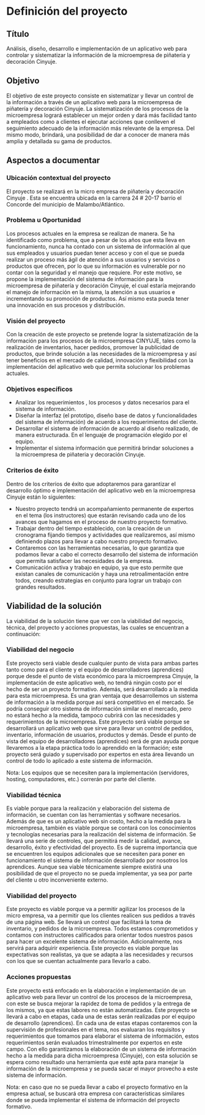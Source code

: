 # Definición del proyecto


## Título

Análisis, diseño, desarrollo e implementación de un aplicativo web para controlar y sistematizar la información de la microempresa de piñateria y decoración Cinyuje.


## Objetivo

El objetivo de este proyecto consiste en sistematizar y llevar un control de la información a través de un aplicativo web para la microempresa de piñatería y decoración Cinyuje. 
La sistematización de los procesos de la microempresa logrará establecer un mejor orden y dará más facilidad tanto a empleados como a clientes el ejecutar acciones que conlleven el seguimiento adecuado de la información más relevante de la empresa. Del mismo modo, brindará, una posibilidad de dar a conocer de manera más amplia y detallada su gama de productos.   


## Aspectos a documentar


### Ubicación contextual del proyecto

El proyecto se realizará en la micro empresa de piñatería y decoración Cinyuje . Esta se encuentra ubicada en la carrera 24 # 20-17  barrio el Concorde del  municipio de Malambo/Atlántico.


### Problema u Oportunidad

Los procesos actuales en la empresa se realizan de manera. Se ha identificado como problema, que a pesar de los años que esta lleva en funcionamiento, nunca ha contado con un sistema de información al que sus empleados y usuarios puedan tener acceso y con el que se pueda realizar un proceso más ágil de atención a sus usuarios y servicios o productos que ofrecen, por lo que su información es vulnerable por no contar con la seguridad y el manejo que requiere. Por este motivo, se propone la implementación del sistema de información para la microempresa de piñatería y decoración Cinyuje, el cual estaría mejorando el manejo de información en la misma, la atención a sus usuarios e incrementando su promoción de productos. Así mismo esta pueda tener una innovación en sus procesos y distribución.


### Visión del proyecto

Con la creación de este proyecto se pretende lograr la sistematización de la información para los  procesos de la microempresa CINYUJE, tales como la realización de inventarios, hacer pedidos, promover la publicidad de productos, que brinde solución  a las necesidades de la microempresa y así tener beneficios en el mercado de calidad, innovación y flexibilidad con la implementación del aplicativo web que permita solucionar los problemas actuales.


### Objetivos específicos

- Analizar los requerimientos , los procesos y datos necesarios para el sistema de información.
- Diseñar la interfaz (el prototipo, diseño base de datos y funcionalidades del sistema de información) de acuerdo a los requerimientos del cliente.
- Desarrollar el sistema de información de acuerdo al diseño realizado, de manera estructurada. En el lenguaje de programación elegido por el equipo. 
- Implementar el sistema información que permitirá brindar soluciones a la microempresa de piñateria y decoración Cinyuje. 


### Criterios de éxito

Dentro de los criterios de éxito que adoptaremos para garantizar el desarrollo óptimo e implementación del aplicativo web en la microempresa Cinyuje están lo siguientes:

- Nuestro proyecto tendrá un acompañamiento permanente de expertos en el tema (los instructores) que estarán revisando cada uno de los avances que hagamos en el proceso de nuestro proyecto formativo. 
-  Trabajar dentro del tiempo establecido, con la creación de un cronograma fijando tiempos y actividades que realizaremos, así mismo definiendo plazos para llevar a cabo nuestro proyecto formativo.
- Contaremos con las herramientas necesarias, lo que garantiza que podamos llevar a cabo el correcto desarrollo del sistema de información que permita satisfacer las necesidades de la empresa.
- Comunicación activa y trabajo  en  equipo, ya que esto permite que existan canales de comunicación y haya una retroalimentación entre todos, creando estrategias en conjunto para lograr un trabajo con grandes resultados.


## Viabilidad de la solución

La viabilidad de la solución tiene que ver con la viabilidad del negocio, técnica, del proyecto y acciones propuestas, las cuales se encuentran a continuación:


### Viabilidad del negocio

Este proyecto será viable desde cualquier punto de vista para ambas partes tanto como para el cliente y el equipo de desarrolladores (aprendices) porque desde el punto de vista económico para la microempresa Cinyuje, la implementación de este aplicativo web, no tendrá ningún costo por el hecho de ser un proyecto formativo. Además, será desarrollado a la medida para esta microempresa. Es una gran ventaja que desarrollemos un sistema de información a la medida porque así será competitivo en el mercado.  Se podría conseguir otro sistema de información similar en el mercado, pero no estará hecho a la medida, tampoco cubrirá con  las necesidades y requerimientos de la microempresa. Este proyecto será viable  porque se desarrollará un aplicativo web que sirve para llevar un control de pedidos, inventario, información de usuarios, productos y demás. Desde el punto de vista del equipo de desarrolladores (aprendices) será de gran ayuda porque llevaremos a la etapa práctica todo lo aprendido en la formación; este proyecto será guiado y supervisado por expertos en esta área llevando un control de todo lo aplicado a este sistema de información.

Nota: Los equipos que se necesiten para la implementación (servidores, hosting, computadores, etc.) correrán por parte del cliente.


### Viabilidad técnica

Es viable porque para la realización y  elaboración del sistema de información, se cuentan con las herramientas y software necesarios. Además de que es un aplicativo web sin costo, hecho a la medida para la microempresa, también es viable porque se contará con los conocimientos y tecnologías necesarias para la realización del sistema de información. Se llevará una serie de controles, que permitirá medir la  calidad, avance, desarrollo, éxito y efectividad del proyecto.  Es de suprema importancia que se encuentren los equipos adicionales que se necesiten para poner en funcionamiento el sistema de información desarrollado por nosotros los aprendices. Aunque sea viable técnicamente siempre existirá una posibilidad de que el proyecto no se pueda implementar, ya sea por parte del cliente u otro inconveniente externo.


### Viabilidad del proyecto

Este proyecto es viable porque va a permitir agilizar los procesos de la micro empresa, va a permitir que los clientes realicen sus pedidos a través de una página web. Se llevará un control que facilitará la toma de inventario, y pedidos de la microempresa. Todos estamos comprometidos y contamos con instructores calificados para orientar todos nuestros pasos para hacer un excelente sistema de información. Adicionalmente, nos servirá para adquirir experiencia.  Este proyecto es viable porque las expectativas son realistas, ya que se adapta a las necesidades y recursos con los que se cuentan  actualmente para llevarlo a cabo.


### Acciones propuestas

Este proyecto está enfocado en la elaboración e implementación de un aplicativo web para llevar un control de los procesos de la microempresa, con este se busca mejorar la rapidez de toma de pedidos y la entrega de los mismos, ya que estas labores no están automatizadas. Este proyecto se llevará a cabo en etapas, cada una de estas serán realizadas por el equipo de desarrollo (aprendices). En cada una de estas etapas contaremos con la supervisión de profesionales en el tema, nos evaluaran los requisitos y requerimientos que tomamos para elaborar el sistema de información, estos requerimientos serán evaluados trimestralmente por expertos en este campo. Con ello garantizamos la elaboración de un sistema de  información hecho a la medida para dicha microempresa (Cinyuje), con esta solución se espera como resultado una herramienta que esté apta para manejar la información de la microempresa y se pueda sacar el mayor provecho a este sistema de información.
	
Nota: en caso que no se pueda llevar a cabo el proyecto formativo en la empresa    actual, se buscará otra empresa con características similares donde se pueda implementar el sistema de información del proyecto formativo.
